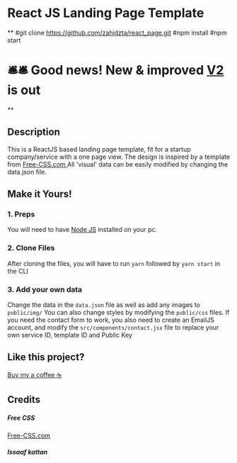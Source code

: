 # React JS Landing Page Template

**
#git clone https://github.com/zahidzta/react_page.git
#npm install
#npm start

# 🛎️🛎️ Good news! New & improved [V2](https://github.com/issaafalkattan/react-landing-page-template-2021) is out  

**




## Description
This is a ReactJS based landing page template, fit for a startup company/service with a one page view. The design is inspired by a template from <a href="https://www.free-css.com/assets/files/free-css-templates/preview/page234/interact/">Free-CSS.com </a>
All 'visual' data can be easily modified by changing the data.json file.

## Make it Yours!
### 1. Preps
You will need to have <a href="https://nodejs.org/">Node JS</a> installed on your pc. 

### 2. Clone Files
After cloning the files, you will have to run ```yarn``` followed by ```yarn start``` in the CLI
### 3. Add your own data 
Change the data in the ```data.json``` file as well as add any images to ```public/img/```
You can also change styles by modifying the ```public/css``` files.
If you need the contact form to work, you also need to create an EmailJS account, and modify the ```src/components/contact.jsx``` file to replace your own service ID, template ID and Public Key

## Like this project?
<a href="https://www.buymeacoffee.com/issaaf">Buy my a coffee ☕️</a>

## Credits
##### Free CSS 
<a href="https://www.free-css.com/assets/files/free-css-templates/preview/page234/interact/">Free-CSS.com </a>

##### Issaaf kattan
